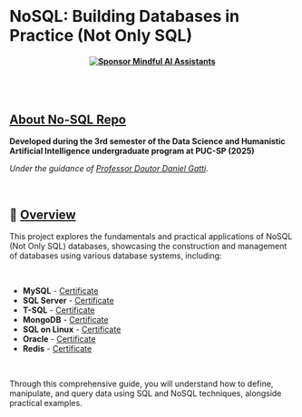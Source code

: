 
<br>

# NoSQL: Building Databases in Practice (Not Only SQL)
#### <p align="center"> [![Sponsor Mindful AI Assistants](https://img.shields.io/badge/Sponsor-Mindful%20AI%20%20Assistants-brightgreen?logo=GitHub)](https://github.com/sponsors/Mindful-AI-Assistants)


<br><br>


## [About No-SQL Repo]()

**Developed during the 3rd semester of the Data Science and Humanistic Artificial Intelligence undergraduate program at PUC-SP (2025)**  

*Under the guidance of [Professor Doutor Daniel Gatti](https://www.linkedin.com/in/dgatti/)*.


<br>

## 📖 [Overview]()

This project explores the fundamentals and practical applications of NoSQL (Not Only SQL) databases, showcasing the construction and management of databases using various database systems, including:

<br>


- **MySQL**  - [Certificate](https://github.com/user-attachments/assets/6d8f431f-15b6-43af-8820-f5421cf39254)
- **SQL Server** - [Certificate](https://github.com/user-attachments/assets/6f13c382-1e71-4b98-acb7-9ffd86de72bc)
- **T-SQL** - [Certificate]()
- **MongoDB** - [Certificate]()
- **SQL on Linux** - [Certificate]()
- **Oracle** - [Certificate]()
- **Redis** - [Certificate]()

<br>

Through this comprehensive guide, you will understand how to define, manipulate, and query data using SQL and NoSQL techniques, alongside practical examples.
